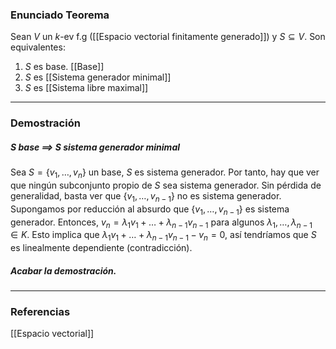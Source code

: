 ### Enunciado Teorema

Sean $V$ un $k$-ev f.g ([[Espacio vectorial finitamente generado]]) y $S \subseteq V$. Son equivalentes:
1) $S$ es base. [[Base]]
2) $S$ es [[Sistema generador minimal]]
3) $S$ es [[Sistema libre maximal]]

---
### Demostración

##### S base $\implies$ $S$ sistema generador minimal
Sea $S = \{v_1, \dots, v_n\}$ un base, $S$ es sistema generador. Por tanto, hay que ver que ningún subconjunto propio de $S$ sea sistema generador. Sin pérdida de generalidad, basta ver que $\{v_1, \dots, v_{n-1}\}$ no es sistema generador. Supongamos por reducción al absurdo que $\{v_1, \dots, v_{n-1}\}$ es sistema generador. Entonces, $v_n = \lambda_1 v_1 + \dots + \lambda_{n-1} v_{n-1}$ para algunos $\lambda_1, \dots, \lambda_{n-1} \in K$. Esto implica que $\lambda_1 v_1 + \dots + \lambda_{n-1} v_{n-1} - v_n = 0$, así tendríamos que $S$ es linealmente dependiente (contradicción).

##### Acabar la demostración.


---
### Referencias
[[Espacio vectorial]]